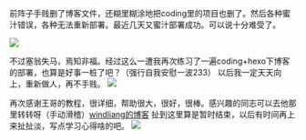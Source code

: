 前阵子手贱删了博客文件，还糊里糊涂地把coding里的项目也删了。然后各种蜜汁错误，各种无法重新部署。最近几天又蜜汁部署成功。可以说十分难受了。

![](重新开始/扶墙吐血.jpg)

不过塞翁失马，焉知非福。经过这么一遭我再次练习了一遍coding+hexo下博客的部署，也算是好事一桩了吧？（强行自我安慰一波233）
以后我一定天天向上，重新做人，再不手贱。
![](重新开始/跪地哭.jpg)

再次感谢王哥的教程，很详细，帮助很大，很好，很棒。感兴趣的同志可以去他那里转转呀（手动滑稽）[windliang的博客](http://windliang.cc)
扯到这里算是暂时结束，以后有时间再上来扯扯淡，写点学习心得啥的吧。
![](重新开始/溜了.jpg)